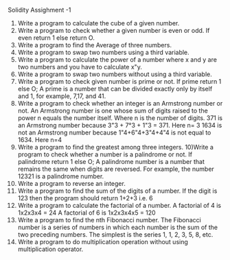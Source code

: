   Solidity Assighment -1

1) Write a program to calculate the cube of a given number.
2) Write a program to check whether a given number is even or odd. If even return 1 else return O.
3) Write a program to find the Average of three numbers.
4) Write a program to swap two numbers using a third variable.
5) Write a program to calculate the power of a number where x and y are two numbers and you have to calculate x"y.
6) Write a program to swap two numbers without using a third variable.
7) Write a program to check given number is prime or not. If prime return 1 else O;
   A prime is a number that can be divided exactly only by itself and 1, for example, 7,17, and 41.
8) Write a program to check whether an integer is an Armstrong number or not.
   An Armstrong number is one whose sum of digits raised to the power n equals the number itself.
   Where n is the number of digits.
   371 is an Armstrong number because 3"3 + 7°3 + 1"3 = 371. Here n= 3
   1634 is not an Armstrong number because 1"4+6"4+3"4+4"4 is not equal to 1634. Here n=4
9) Write a program to find the greatest among three integers.
10)Write a program to check whether a number is a palindrome or not. If palindrome return 1 else O;
   A palindrome number is a number that remains the same when digits are reversed.
   For example, the number 12321 is a palindrome number.
11) Write a program to reverse an integer.
12) Write a program to find the sum of the digits of a number.
    If the digit is 123 then the program should return 1+2+3 i.e. 6
13) Write a program to calculate the factorial of a number.
    A factorial of 4 is 1x2x3x4 = 24
    A factorial of 6 is 1x2x3x4x5 = 120
14) Write a program to find the nth Fibonacci number.
    The Fibonacci number is a series of numbers in which each number is the sum of the two preceding numbers.
    The simplest is the series 1, 1, 2, 3, 5, 8, etc.
15) Write a program to do multiplication operation without using multiplication operator.


